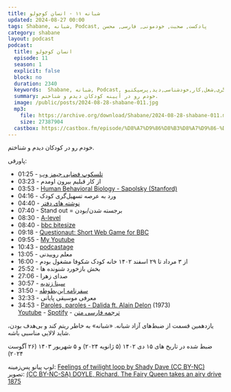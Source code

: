 ```yaml
---
title: شبانه ۱۱ - انسان کوچولو
updated: 2024-08-27 00:00
tags: Shabane, شبانه, Podcast, پادکست, صحبت, خودمونی, فارسی, محسن
category: shabane
layout: podcast
podcast:
  title: انسان کوچولو
  episode: 11
  season: 1
  explicit: false
  block: no
  duration: 2340
  keywords:  Shabane, شبانه, Podcast, پادکست, صحبت, خودمونی,کودک,کودکان,مربی,مربی گری,تسهیل گری,شغل,کار,خودشناسی,دید,پرسپکتیو
  summary: خودم رو در آیینه کودکان دیدم و شناختم.
  image: /public/posts/2024-08-28-shabane-011.jpg
  mp3: 
    file: https://archive.org/download/Shabane/2024-08-28-shabane-011.mp3
    size: 27387904
  castbox: https://castbox.fm/episode/%D8%A7%D9%86%D8%B3%D8%A7%D9%86-%DA%A9%D9%88%DA%86%D9%88%D9%84%D9%88-id2455693-id731234951
---
```

خودم رو در کودکان دیدم و شناختم.

<!--more-->

پاورقی:

* 01:25 - [تلسکوپ فضایی جیمز وب](https://fa.wikipedia.org/wiki/%D8%AA%D9%84%D8%B3%DA%A9%D9%88%D9%BE_%D9%81%D8%B6%D8%A7%DB%8C%DB%8C_%D8%AC%DB%8C%D9%85%D8%B2_%D9%88%D8%A8)
* 03:23 - از کار قبلیم بیرون اومدم
* 03:53 - [Human Behavioral Biology - Sapolsky (Stanford)](https://www.youtube.com/playlist?list=PLqeYp3nxIYpF7dW7qK8OvLsVomHrnYNjD)
* 04:16 - ورد به عرصه تسهیل‌گری کودک
* 04:40 - [نوشته های دفتر](/public/posts/2024-08-28-notebook-page.jpg)
* 07:40 - Stand out = برجسته شدن/بودن
* 08:30 - [A-level](https://en.wikipedia.org/wiki/A-level_(United_Kingdom))
* 08:40 - [bbc bitesize](https://www.bbc.co.uk/bitesize)
* 09:18 - [Questionaut: Short Web Game for BBC](https://amanita-design.net/games/questionaut.html)
* 09:55 - [My Youtube](https://www.youtube.com/@mohsend72)
* 10:43 - [podcastage](https://www.youtube.com/@Podcastage)
* 13:05 - معلم روییدنی
* 16:00 - از ۳ مرداد تا ۲۹ اسفند ۱۴۰۲ خانه کودک شکوفا مشغول بودم
* 25:52 - بخش بازخورد شنونده ها
* 27:06 - صدای زهرا
* 30:57 - [سینا زندیه](https://www.instagram.com/sinaswebz/)
* 31:50 - [سفرنامه ابن‌بطوطه](https://mehsen.ir/buy/rihla)
* 32:33 - معرفی موسیقی پایانی
* 34:53 - [Paroles, paroles - Dalida ft. Alain Delon](https://en.wikipedia.org/wiki/Paroles%2C_paroles) (1973)  
[Youtube](https://www.youtube.com/watch?v=LYAvhujK4nA&list=PLflfic2qZOnFwXMG_kqBzkzPgFyC8EMqy) - 
[Spotify](https://open.spotify.com/track/4VvTGipG8YaF09z0kfGqaD) - 
[ترجمه فارسی متن](https://lyricstranslate.com/en/paroles%E2%80%A6-paroles%E2%80%A6-%D8%AD%D8%B1%D9%81-%D8%AD%D8%B1%D9%81-%D8%AD%D8%B1%D9%81.html)

یازدهمین قسمت از ضبط‌های آزاد شبانه. «شبانه» به خاطر ریتم کند و بی‌هدف بودن، شاید لالایی مناسبی باشه.

ضبط شده در تاریخ های ۱۵ دی ۱۴۰۲ (۵ ژانویه ۲۰۲۴)  و ۵ شهریور ۱۴۰۳ (۲۶ آگوست ۲۰۲۴)

لوپ پیانو پس‌زمینه: [Feelings of twilight loop by Shady Dave (CC BY-NC)](https://freesound.org/people/ShadyDave/sounds/333811/)  
تصویر: [(CC BY-NC-SA) DOYLE, Richard. The Fairy Queen takes an airy drive 1875](https://www.flickr.com/photos/halloweenhjb/51354853956/)  
